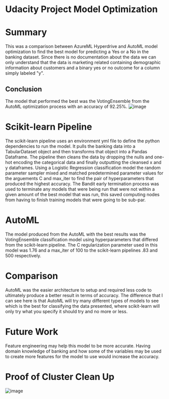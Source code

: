 # Udacity Project Model Optimization
# Summary
This was a comparison between AzureML Hyperdrive and AutoML model optimization to find the best model for predicting a Yes or a No in the banking dataset. Since there is no documentation about the data we can only understand that the data is marketing related containing demographic information about customers and a binary yes or no outcome for a column simply labeled "y".
## Conclusion
The model that performed the best was the VotingEnsemble from the AutoML optimization process with an accuracy of 92.25%.
![image](https://user-images.githubusercontent.com/28558135/133342080-dafe9011-9ce3-4afd-8251-84b16eb8b6c1.png)


# Scikit-learn Pipeline
The scikit-learn pipeline uses an environment yml file to define the python dependencies to run the model. It pulls the banking data into a TabularDataset object and then transforms that object into a Pandas Dataframe. The pipeline then cleans the data by dropping the nulls and one-hot encoding the categorical data and finally outputting the cleansed x and y dataframes. Using a Logistic Regression classification model the random parameter sampler mixed and matched predetermined parameter values for the arguements C and max_iter to find the pair of hyperparameters that produced the highest accuracy. The Bandit early termination process was used to terminate any models that were being run that were not within a given amount of the best model that was run, this saved computing nodes from having to finish training models that were going to be sub-par.

# AutoML
The model produced from the AutoML with the best results was the VotingEnsemble classification model using hyperparameters that differed from the scikit-learn pipeline. The C regularization parameter used in this model was 1.76 and a max_iter of 100 to the scikit-learn pipelines .83 and 500 respectively.

# Comparison
AutoML was the easier architecture to setup and required less code to ultimately produce a better result in terms of accuracy. The difference that I can see here is that AutoML will try many different types of models to see which is the best for classifying the data presented, where scikit-learn will only try what you specify it should try and no more or less.

# Future Work
Feature engineering may help this model to be more accurate. Having domain knowledge of banking and how some of the variables may be used to create more features for the model to use would increase the accuracy.

# Proof of Cluster Clean Up
![image](https://user-images.githubusercontent.com/28558135/133321039-1027a188-bc97-47bb-b74b-b32a202f7ae5.png)
